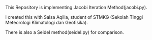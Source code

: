 This Repository is implementing Jacobi Iteration Method(jacobi.py).

I created this with Salsa Aqilla, student of STMKG (Sekolah Tinggi Meteorologi Klimatologi dan Geofisika).

There is also a Seidel method(seidel.py) for comparison.
